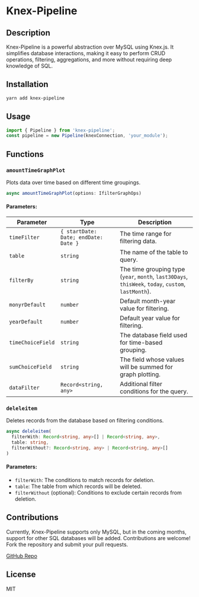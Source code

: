 # Knex-Pipeline

## Description
Knex-Pipeline is a powerful abstraction over MySQL using Knex.js. It simplifies database interactions, making it easy to perform CRUD operations, filtering, aggregations, and more without requiring deep knowledge of SQL.

## Installation
```sh
yarn add knex-pipeline
```

## Usage
```typescript
import { Pipeline } from 'knex-pipeline';
const pipeline = new Pipeline(knexConnection, 'your_module');
```

## Functions

### `amountTimeGraphPlot`
Plots data over time based on different time groupings.
```typescript
async amountTimeGraphPlot(options: IfilterGraphOps)
```
#### Parameters:
| Parameter         | Type                              | Description |
|------------------|--------------------------------|-------------|
| `timeFilter`     | `{ startDate: Date; endDate: Date }` | The time range for filtering data. |
| `table`         | `string`                        | The name of the table to query. |
| `filterBy`      | `string`                        | The time grouping type (`year`, `month`, `last30Days`, `thisWeek`, `today`, `custom`, `lastMonth`). |
| `monyrDefault`  | `number`                        | Default month-year value for filtering. |
| `yearDefault`   | `number`                        | Default year value for filtering. |
| `timeChoiceField` | `string`                      | The database field used for time-based grouping. |
| `sumChoiceField` | `string`                      | The field whose values will be summed for graph plotting. |
| `dataFilter`    | `Record<string, any>`          | Additional filter conditions for the query. |

### `deleleitem`
Deletes records from the database based on filtering conditions.
```typescript
async deleleitem(
  filterWith: Record<string, any>[] | Record<string, any>,
  table: string,
  filterWithout?: Record<string, any> | Record<string, any>[]
)
```
#### Parameters:
- `filterWith`: The conditions to match records for deletion.
- `table`: The table from which records will be deleted.
- `filterWithout` (optional): Conditions to exclude certain records from deletion.

## Contributions
Currently, Knex-Pipeline supports only MySQL, but in the coming months, support for other SQL databases will be added. Contributions are welcome! Fork the repository and submit your pull requests.

[GitHub Repo](https://github.com/blackgik/knexpipeline)

## License
MIT

